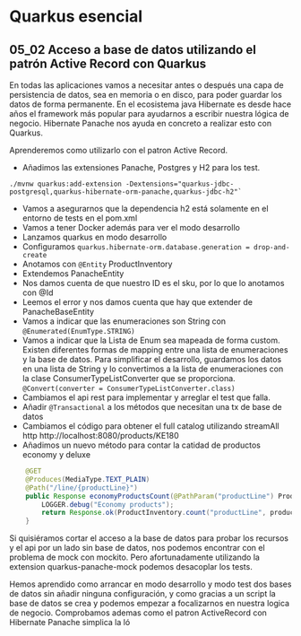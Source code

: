 # Quarkus esencial
## 05_02 Acceso a base de datos utilizando el patrón Active Record con Quarkus

En todas las aplicaciones vamos a necesitar antes o después una capa de persistencia de datos, sea en memoria o en disco,
para poder guardar los datos de forma permanente.
En el ecosistema java Hibernate es desde hace años el framework más popular para ayudarnos a escribir nuestra lógica de negocio.
Hibernate Panache nos ayuda en concreto a realizar esto con Quarkus.

Aprenderemos como utilizarlo con el patron Active Record.

* Añadimos las extensiones Panache, Postgres y H2 para los test.

```shell 
./mvnw quarkus:add-extension -Dextensions="quarkus-jdbc-postgresql,quarkus-hibernate-orm-panache,quarkus-jdbc-h2"`
```

* Vamos a asegurarnos que la dependencia h2 está solamente en el entorno de tests en el pom.xml
* Vamos a tener Docker además para ver el modo desarrollo
* Lanzamos quarkus en modo desarrollo
* Configuramos `quarkus.hibernate-orm.database.generation = drop-and-create`
* Anotamos con `@Entity` ProductInventory
* Extendemos PanacheEntity
* Nos damos cuenta de que nuestro ID es el sku, por lo que lo anotamos con @Id
* Leemos el error y nos damos cuenta que hay que extender de PanacheBaseEntity
* Vamos a indicar que las enumeraciones son String con `@Enumerated(EnumType.STRING)`
* Vamos a indicar que la Lista de Enum sea mapeada de forma custom. Existen diferentes formas de mapping entre una lista
  de enumeraciones y la base de datos. Para simplificar el desarrollo, guardamos los datos en una lista de String y lo convertimos
  a la lista de enumeraciones con la clase ConsumerTypeListConverter que se proporciona.
  `@Convert(converter = ConsumerTypeListConverter.class)`
* Cambiamos el api rest para implementar y arreglar el test que falla.
* Añadir `@Transactional` a los métodos que necesitan una tx de base de datos
* Cambiamos el código para obtener el full catalog utilizando streamAll
  http http://localhost:8080/products/KE180
* Añadimos un nuevo método para contar la catidad de productos economy y deluxe
```java
    @GET
    @Produces(MediaType.TEXT_PLAIN)
    @Path("/line/{productLine}")
    public Response economyProductsCount(@PathParam("productLine") ProductLine productLine) {
        LOGGER.debug("Economy products");
        return Response.ok(ProductInventory.count("productLine", productLine)).build();
    }

```

Si quisiéramos cortar el acceso a la base de datos para probar los recursos y el api por un lado sin base de datos,
nos podemos encontrar con el problema de mock con mockito. Pero afortunadamente utilizando la extension quarkus-panache-mock
podemos desacoplar los tests.

Hemos aprendido como arrancar en modo desarrollo y modo test dos bases de datos sin añadir ninguna configuración, y
como gracias a un script la base de datos se crea y podemos empezar a focalizarnos en nuestra logica de negocio.
Comprobamos ademas como el patron ActiveRecord con Hibernate Panache simplica la ló